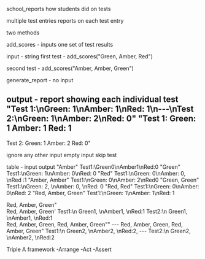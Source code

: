 school_reports 
how students did on tests

multiple test entries 
reports on each test entry

two methods 

add_scores - inputs one set of test results 

input - string 
first test - add_scores("Green, Amber, Red")

second test - add_scores("Amber, Amber, Green")

generate_report - no input 

output - report showing each individual test 
"Test 1:\nGreen: 1\nAmber: 1\nRed: 1\n---\nTest 2:\nGreen: 1\nAmber: 2\nRed: 0"
"Test 1:
Green: 1
Amber: 1
Red: 1
---
Test 2:
Green: 1
Amber: 2
Red: 0"

ignore any other input 
empty input skip test 

table -
input                output 
"Amber"              Test1:\Green0\nAmber1\nRed:0
"Green"              Test1:\nGreen: 1\nAmber: 0\nRed: 0
"Red"                Test1:\nGreen: 0\nAmber: 0, \nRed :1
"Amber, Amber"       Test1:\nGreen: 0\nAmber: 2\nRed0
"Green, Green"       Test1:\nGreen: 2, \nAmber: 0, \nRed: 0
"Red, Red"           Test1:\nGreen: 0\nAmber: 0\nRed: 2
"Red, Amber, Green"  Test1:\nGreen: 1\nAmber: 1\nRed: 1

Red, Amber, Green"  
Red, Amber, Green'     Test1:\n Green1, \nAmber1, \nRed:1 
                       Test2:\n Green1, \nAmber1, \nRed:1\
Red, Amber, Green, Red, Amber, Green"" --- Red, Amber, Green, Red, Amber, Green"       Test1:\n Green2, \nAmber2, \nRed:2,  --- Test2:\n Green2, \nAmber2, \nRed:2

Triple A framework
-Arrange
-Act 
-Assert 



